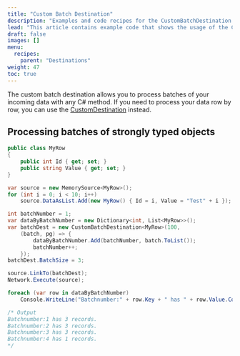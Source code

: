 ```yaml
---
title: "Custom Batch Destination"
description: "Examples and code recipes for the CustomBatchDestination component."
lead: "This article contains example code that shows the usage of the CustomBatchDestination component."
draft: false
images: []
menu:
  recipes:
    parent: "Destinations"
weight: 47
toc: true
---
```


The custom batch destination allows you to process batches of your incoming data with any C# method. If you need to process your data row by row, you can use the [CustomDestination](../custom-destination) instead.

## Processing batches of strongly typed objects

```C#
public class MyRow
{
    public int Id { get; set; }
    public string Value { get; set; }
}

var source = new MemorySource<MyRow>();
for (int i = 0; i < 10; i++)
    source.DataAsList.Add(new MyRow() { Id = i, Value = "Test" + i });

int batchNumber = 1;
var dataByBatchNumber = new Dictionary<int, List<MyRow>>();
var batchDest = new CustomBatchDestination<MyRow>(100,
    (batch, pg) => {
        dataByBatchNumber.Add(batchNumber, batch.ToList());
        batchNumber++;
    });
batchDest.BatchSize = 3;

source.LinkTo(batchDest);
Network.Execute(source);

foreach (var row in dataByBatchNumber)
    Console.WriteLine("Batchnumber:" + row.Key + " has " + row.Value.Count + " records.");

/* Output
Batchnumber:1 has 3 records.
Batchnumber:2 has 3 records.
Batchnumber:3 has 3 records.
Batchnumber:4 has 1 records.
*/
```

